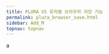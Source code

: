 ```yaml
---
title: PLURA V5 유저별 브라우저 저장 기능
permalink: plura_browser_save.html
sidebar: Add_M
topnav: topnav
---
```


a